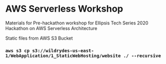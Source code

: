 # AWS Serverless Workshop
Materials for Pre-hackathon workshop for Ellipsis Tech Series 2020 Hackathon on AWS Serverless Architecture 


Static files from AWS S3 Bucket
### `aws s3 cp s3://wildrydes-us-east-1/WebApplication/1_StaticWebHosting/website ./ --recursive`
